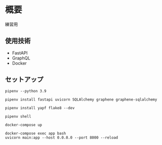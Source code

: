 # 概要

練習用

## 使用技術

- FastAPI
- GraphQL
- Docker

## セットアップ

```shell
pipenv --python 3.9
```

```shell
pipenv install fastapi uvicorn SQLAlchemy graphene graphene-sqlalchemy
```
<!-- Pillow, graphene-file-upload -->

```shell
pipenv install yapf flake8 --dev
```

```shell
pipenv shell
```

```shell
docker-compose up
```

```shell
docker-compose exec app bash
uvicorn main:app --host 0.0.0.0 --port 8000 --reload
```
